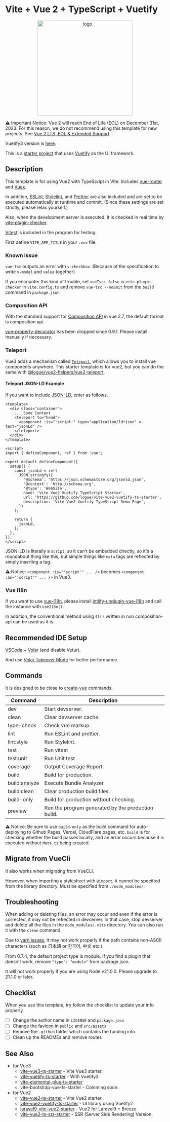 # Vite + Vue 2 + TypeScript + Vuetify

<p align="center">
  <img src="https://user-images.githubusercontent.com/480173/157433906-7f7910d4-6430-49f4-857a-044945e71360.png" alt="logo" width="300" height="300" />
</p>

⚠ Important Notice: Vue 2 will reach End of Life (EOL) on December 31st, 2023.
For this reason, we do not recommend using this template for new projects.
See [Vue 2 LTS, EOL & Extended Support](https://v2.vuejs.org/lts/).

Vuetify3 version is [here](https://github.com/logue/vite-vuetify-ts-starter).

This is a [starter project](https://github.com/logue/vite-vue2-ts-starter) that uses [Vuetify](https://v2.vuetifyjs.com/) as the UI framework.

## Description

This template is for using Vue2 with TypeScript in Vite. Includes [vue-router](https://router.vuejs.org/) and [Vuex](https://vuex.vuejs.org/).

In addition, [ESLint](https://eslint.org/), [Stylelint](https://stylelint.io/), and [Prettier](https://prettier.io/) are also included and are set to be executed automatically at runtime and commit. (Since these settings are set strictly, please relax yourself.)

Also, when the development server is executed, it is checked in real time by [vite-plugin-checker](https://github.com/fi3ework/vite-plugin-checker).

[Vitest](https://github.com/vuejs/vue-test-utils) is included in the program for testing.

First define `VITE_APP_TITLE` in your `.env` file.

### Known issue

`vue-tsc` outputs an error with `v-checkbox`. (Because of the specification to write `v-model` and `value` together)

If you encounter this kind of trouble, set `vueTsc: false` in `vite-plugin-checker` in `vite.config.ts` and remove `vue-tsc --noEmit` from the `build` command in `package.json`.

### Composition API

With the standard support for [Composition API](https://composition-api.vuejs.org/) in vue 2.7, the default format is composition api.

[vue-property-decorator](https://github.com/kaorun343/vue-property-decorator) has been dropped since 0.9.1. Please install manually if necessary.

### Teleport

Vue3 adds a mechanism called [`Teleport`](https://v3.vuejs.org/guide/teleport.html), which allows you to install vue components anywhere.
This starter template is for vue2, but you can do the same with [@logue/vue2-helpers/vue2-teleport](https://github.com/logue/vue2-helpers).

#### Teleport JSON-LD Example

If you want to include [JSON-LD](https://json-ld.org/), enter as follows.

```vue
<template>
  <div class="container">
    ... Some Content
    <teleport to="head">
      <component :is="'script'" type="application/ld+json" v-text="jsonLd" />
    </teleport>
  </div>
</template>

<script>
import { defineComponent, ref } from 'vue';

export default defineComponent({
  setup() {
    const jsonLd = ref(
      JSON.stringfy({
        '@schema': 'https://json.schemastore.org/jsonld.json',
        '@context': 'http://schema.org',
        '@type': 'WebSite',
        name: 'Vite Vue2 Vuetify TypeScript Startar',
        url: 'https://github.com/logue/vite-vue2-vuetify-ts-starter',
        description: 'Vite Vue2 Vuetify TypeScript Demo Page',
      })
    );

    return {
      jsonLd,
    };
  },
});
</script>
```

JSON-LD is literally a `script`, so it can't be embedded directly, so it's a roundabout thing like this, but simple things like `meta` tags are reflected by simply inserting a tag.

⚠ Notice: `<component :is="'script'" ... />` becomes `<component :as="'script'" ... />` in Vue3.

### Vue i18n

If you want to use [vue-i18n](https://kazupon.github.io/vue-i18n/), please install [intlify-unplugin-vue-i18n](https://github.com/intlify/bundle-tools/tree/main/packages/unplugin-vue-i18n) and call the instance with `useI18n()`.

In addition, the conventional method using `$t()` written in non composition-api can be used as it is.

## Recommended IDE Setup

[VSCode](https://code.visualstudio.com/) + [Volar](https://marketplace.visualstudio.com/items?itemName=vue.volar) (and disable Vetur).

And use [Volar Takeover Mode](https://vuejs.org/guide/typescript/overview.html#volar-takeover-mode) for better performance.

## Commands

It is designed to be close to [create-vue](https://github.com/vuejs/create-vue) commands.

| Command       | Description                                        |
| ------------- | -------------------------------------------------- |
| dev           | Start devserver.                                   |
| clean         | Clear devserver cache.                             |
| type-check    | Check vue markup.                                  |
| lint          | Run ESLint and prettier.                           |
| lint:style    | Run Stylelint.                                     |
| test          | Run vitest                                         |
| test:unit     | Run Unit test                                      |
| coverage      | Output Coverage Report.                            |
| build         | Build for production.                              |
| build:analyze | Execute Bundle Analyzer                            |
| build:clean   | Clear production build files.                      |
| build-only    | Build for production without checking.             |
| preview       | Run the program generated by the production build. |

⚠ Notice: Be sure to use `build-only` as the build command for auto-deploying to Github Pages, Vercel, CloudFlare pages, etc.
`build` is for checking whether the build passes locally, and an error occurs because it is executed without `Meta.ts` being created.

## Migrate from VueCli

It also works when migrating from VueCLI.

However, when importing a stylesheet with `@import`, it cannot be specified from the library directory. Must be specified from `./node_modules/`.

## Troubleshooting

When adding or deleting files, an error may occur and even if the error is corrected, it may not be reflected in devserver. In that case, stop devserver and delete all the files in the `node_modules/.vite` directory. You can also run it with the `clean` command.

Due to [yarn issues](https://github.com/yarnpkg/berry/issues/4448), it may not work properly if the path contains non-ASCII characters (such as 日本語 or 한국어, 中文 etc.).

From 0.7.4, the default project type is module. If you find a plugin that doesn't work, remove `"type": "module"` from package.json.

It will not work properly if you are using Node v21.0.0. Please upgrade to 21.1.0 or later.

## Checklist

When you use this template, try follow the checklist to update your info properly

- [ ] Change the author name in `LICENSE` and `package.json`
- [ ] Change the favicon in `public` and `src/assets`
- [ ] Remove the `.github` folder which contains the funding info
- [ ] Clean up the READMEs and remove routes

## See Also

- for Vue3
  - [vite-vue3-ts-starter](https://github.com/logue/vite-vue3-ts-starter) - Vite Vue3 starter.
  - [vite-vuetify-ts-starter](https://github.com/logue/vite-vuetify-ts-starter) - With Vuetify3
  - [vite-elemental-plus-ts-starter](https://github.com/logue/vite-elemental-plus-ts-starter)
  - vite-bootstrap-vue-ts-starter - Comming soon.
- for Vue2
  - [vite-vue2-ts-starter](https://github.com/logue/vite-vue2-ts-starter) - Vite Vue2 starter.
  - [vite-vue2-vuetify-ts-starter](https://github.com/logue/vite-vue2-vuetify-ts-starter) - UI library using Vuetify2
  - [laravel9-vite-vue2-starter](https://github.com/logue/laravel9-vite-vue2-starter) - Vue2 for Laravel9 + Breeze.
  - [vite-vue2-ts-ssr-starter](https://github.com/logue/vite-vue2-ts-ssr-starter) - SSR (Server Side Rendering) Version.
